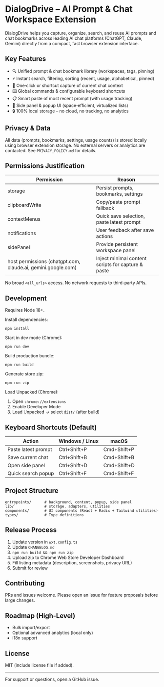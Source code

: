 # DialogDrive – AI Prompt & Chat Workspace Extension

DialogDrive helps you capture, organize, search, and reuse AI prompts and chat bookmarks across leading AI chat platforms (ChatGPT, Claude, Gemini) directly from a compact, fast browser extension interface.

## Key Features
- 🔍 Unified prompt & chat bookmark library (workspaces, tags, pinning)
- ⚡ Instant search, filtering, sorting (recent, usage, alphabetical, pinned)
- 📌 One‑click or shortcut capture of current chat context
- ⌨️ Global commands & configurable keyboard shortcuts
- 📋 Smart paste of most recent prompt (with usage tracking)
- 🧩 Side panel & popup UI (space‑efficient, virtualized lists)
- 🔒 100% local storage – no cloud, no tracking, no analytics

## Privacy & Data
All data (prompts, bookmarks, settings, usage counts) is stored locally using browser extension storage. No external servers or analytics are contacted. See `PRIVACY_POLICY.md` for details.

## Permissions Justification
| Permission | Reason |
|------------|--------|
| storage | Persist prompts, bookmarks, settings |
| clipboardWrite | Copy/paste prompt fallback |
| contextMenus | Quick save selection, paste latest prompt |
| notifications | User feedback after save actions |
| sidePanel | Provide persistent workspace panel |
| host permissions (chatgpt.com, claude.ai, gemini.google.com) | Inject minimal content scripts for capture & paste |

No broad `<all_urls>` access. No network requests to third-party APIs.

## Development
Requires Node 18+.

Install dependencies:
```
npm install
```

Start in dev mode (Chrome):
```
npm run dev
```

Build production bundle:
```
npm run build
```

Generate store zip:
```
npm run zip
```

Load Unpacked (Chrome):
1. Open `chrome://extensions`
2. Enable Developer Mode
3. Load Unpacked → select `dist/` (after build)

## Keyboard Shortcuts (Default)
| Action | Windows / Linux | macOS |
|--------|------------------|-------|
| Paste latest prompt | Ctrl+Shift+P | Cmd+Shift+P |
| Save current chat | Ctrl+Shift+B | Cmd+Shift+B |
| Open side panel | Ctrl+Shift+D | Cmd+Shift+D |
| Quick search popup | Ctrl+Shift+F | Cmd+Shift+F |

## Project Structure
```
entrypoints/      # background, content, popup, side panel
lib/              # storage, adapters, utilities
components/       # UI components (React + Radix + Tailwind utilities)
types/            # Type definitions
```

## Release Process
1. Update version in `wxt.config.ts`
2. Update `CHANGELOG.md`
3. `npm run build && npm run zip`
4. Upload zip to Chrome Web Store Developer Dashboard
5. Fill listing metadata (description, screenshots, privacy URL)
6. Submit for review

## Contributing
PRs and issues welcome. Please open an issue for feature proposals before large changes.

## Roadmap (High-Level)
- Bulk import/export
- Optional advanced analytics (local only)
- i18n support

## License
MIT (include license file if added).

---
For support or questions, open a GitHub issue.
